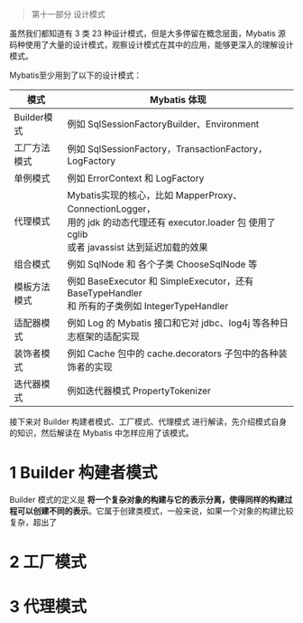 > 第十一部分 设计模式

虽然我们都知道有 3 类 23 种设计模式，但是大多停留在概念层面，Mybatis 源码种使用了大量的设计模式，观察设计模式在其中的应用，能够更深入的理解设计模式。

Mybatis至少用到了以下的设计模式：

| 模式         | Mybatis 体现                                                 |
| ------------ | ------------------------------------------------------------ |
| Builder模式  | 例如 SqlSessionFactoryBuilder、Environment                   |
| 工厂方法模式 | 例如 SqlSessionFactory，TransactionFactory，LogFactory       |
| 单例模式     | 例如 ErrorContext 和 LogFactory                              |
| 代理模式     | Mybatis实现的核心，比如 MapperProxy、ConnectionLogger，<br>用的 jdk 的动态代理还有 executor.loader 包 使用了 cglib <br>或者 javassist 达到延迟加载的效果 |
| 组合模式     | 例如 SqlNode 和 各个子类 ChooseSqlNode 等                    |
| 模板方法模式 | 例如 BaseExecutor 和 SimpleExecutor，还有 BaseTypeHandler <br>和 所有的子类例如 IntegerTypeHandler |
| 适配器模式   | 例如 Log 的 Mybatis 接口和它对 jdbc、log4j 等各种日志框架的适配实现 |
| 装饰者模式   | 例如 Cache 包中的 cache.decorators 子包中的各种装饰者的实现  |
| 迭代器模式   | 例如迭代器模式 PropertyTokenizer                             |

接下来对 Builder 构建者模式、工厂模式、代理模式 进行解读，先介绍模式自身的知识，然后解读在 Mybatis 中怎样应用了该模式。

# 1 Builder 构建者模式

Builder 模式的定义是 **将一个复杂对象的构建与它的表示分离，使得同样的构建过程可以创建不同的表示**。它属于创建类模式，一般来说，如果一个对象的构建比较复杂，超出了

# 2 工厂模式

# 3 代理模式